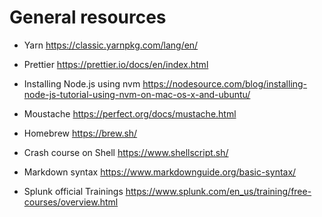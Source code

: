 # General resources

- Yarn
  https://classic.yarnpkg.com/lang/en/

- Prettier
  https://prettier.io/docs/en/index.html

- Installing Node.js using nvm
  https://nodesource.com/blog/installing-node-js-tutorial-using-nvm-on-mac-os-x-and-ubuntu/

- Moustache
  https://perfect.org/docs/mustache.html

- Homebrew
  https://brew.sh/

- Crash course on Shell
  https://www.shellscript.sh/

- Markdown syntax
  https://www.markdownguide.org/basic-syntax/

- Splunk official Trainings
  https://www.splunk.com/en_us/training/free-courses/overview.html